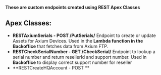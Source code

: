 **These are custom endpoints created using REST Apex Classes**
## Apex Classes:
- **RESTAxiumSerials - POST /PutSerials/**
	Endpoint to create or update Assets for Axium Devices. Used in the **Lambda function in the Backoffice** that fetches data from Axium FTP. 
- **RESTCheckSerialNumber - GET /CheckSerial/**
	Endpoint to lookup a serial number and return resellerId and support number. Used in **Backoffice** to display correct support number for reseller
- **RESTCreateHQAccount - POST ** 